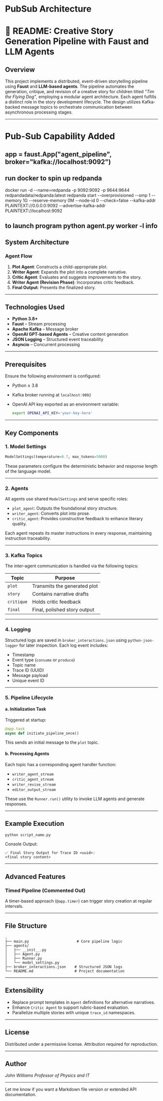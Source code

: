 # PubSub Architecture

# 📘 README: Creative Story Generation Pipeline with Faust and LLM Agents

## Overview

This project implements a distributed, event-driven storytelling pipeline using **Faust** and **LLM-based agents**. The pipeline automates the generation, critique, and revision of a creative story for children titled *"Tim the Flying Dog"*, employing a modular agent architecture. Each agent fulfills a distinct role in the story development lifecycle. The design utilizes Kafka-backed message topics to orchestrate communication between asynchronous processing stages.

---
# Pub-Sub Capability Added
## app = faust.App("agent_pipeline", broker="kafka://localhost:9092")
## run docker to spin up redpanda 
docker run -d --name=redpanda   -p 9092:9092 -p 9644:9644   redpandadata/redpanda:latest   redpanda start   --overprovisioned   --smp 1   --memory 1G   --reserve-memory 0M   --node-id 0   --check=false   --kafka-addr PLAINTEXT://0.0.0.0:9092   --advertise-kafka-addr PLAINTEXT://localhost:9092
## to launch program python agent.py worker -l info



## System Architecture

### Agent Flow

1. **Plot Agent**: Constructs a child-appropriate plot.
2. **Writer Agent**: Expands the plot into a complete narrative.
3. **Critic Agent**: Evaluates and suggests improvements to the story.
4. **Writer Agent (Revision Phase)**: Incorporates critic feedback.
5. **Final Output**: Presents the finalized story.

---

## Technologies Used

* **Python 3.8+**
* **Faust** – Stream processing
* **Apache Kafka** – Message broker
* **OpenAI GPT-based Agents** – Creative content generation
* **JSON Logging** – Structured event traceability
* **Asyncio** – Concurrent processing

---

## Prerequisites

Ensure the following environment is configured:

* Python ≥ 3.8
* Kafka broker running at `localhost:9092`
* OpenAI API key exported as an environment variable:

  ```bash
  export OPENAI_API_KEY='your-key-here'
  ```

---

## Key Components

### 1. **Model Settings**

```python
ModelSettings(temperature=0.7, max_tokens=5000)
```

These parameters configure the deterministic behavior and response length of the language model.

---

### 2. **Agents**

All agents use shared `ModelSettings` and serve specific roles:

* `plot_agent`: Outputs the foundational story structure.
* `writer_agent`: Converts plot into prose.
* `critic_agent`: Provides constructive feedback to enhance literary quality.

Each agent repeats its master instructions in every response, maintaining instruction traceability.

---

### 3. **Kafka Topics**

The inter-agent communication is handled via the following topics:

| Topic      | Purpose                      |
| ---------- | ---------------------------- |
| `plot`     | Transmits the generated plot |
| `story`    | Contains narrative drafts    |
| `critique` | Holds critic feedback        |
| `final`    | Final, polished story output |

---

### 4. **Logging**

Structured logs are saved in `broker_interactions.json` using `python-json-logger` for later inspection. Each log event includes:

* Timestamp
* Event type (`consume` or `produce`)
* Topic name
* Trace ID (UUID)
* Message payload
* Unique event ID

---

### 5. **Pipeline Lifecycle**

#### a. **Initialization Task**

Triggered at startup:

```python
@app.task
async def initiate_pipeline_once()
```

This sends an initial message to the `plot` topic.

#### b. **Processing Agents**

Each topic has a corresponding agent handler function:

* `writer_agent_stream`
* `critic_agent_stream`
* `writer_revise_stream`
* `editor_output_stream`

These use the `Runner.run()` utility to invoke LLM agents and generate responses.

---

## Example Execution

```bash
python script_name.py
```

Console Output:

```
✅ Final Story Output for Trace ID <uuid>:
<final story content>
```

---

## Advanced Features

### Timed Pipeline (Commented Out)

A timer-based approach (`@app.timer`) can trigger story creation at regular intervals.

---

## File Structure

```
.
├── main.py                      # Core pipeline logic
├── agents/
│   ├── __init__.py
│   ├── Agent.py
│   ├── Runner.py
│   └── model_settings.py
├── broker_interactions.json    # Structured JSON logs
└── README.md                   # Project documentation
```

---

## Extensibility

* Replace prompt templates in `Agent` definitions for alternative narratives.
* Enhance `Critic Agent` to support rubric-based evaluation.
* Parallelize multiple stories with unique `trace_id` namespaces.

---

## License

Distributed under a permissive license. Attribution required for reproduction.

---

## Author

*John Williams*
*Professor of Physics and IT*

---

Let me know if you want a Markdown file version or extended API documentation.
